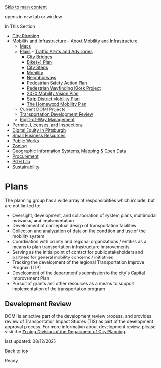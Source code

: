 [Skip to main content](https://www.pittsburghpa.gov/Business-Development/Mobility-and-Infrastructure/Plans#main-content)

opens in new tab or window

In This Section

- [City Planning](https://www.pittsburghpa.gov/Business-Development/City-Planning)
- [Mobility and Infrastructure](https://www.pittsburghpa.gov/Business-Development/Mobility-and-Infrastructure)  - [About Mobility and Infrastructure](https://www.pittsburghpa.gov/Business-Development/Mobility-and-Infrastructure/About-Mobility-and-Infrastructure)
  - [Maps](https://www.pittsburghpa.gov/Business-Development/Mobility-and-Infrastructure/Maps)
  - [Plans](https://www.pittsburghpa.gov/Business-Development/Mobility-and-Infrastructure/Plans)    - [Traffic Alerts and Advisories](https://www.pittsburghpa.gov/Business-Development/Mobility-and-Infrastructure/Plans/Traffic-Alerts-and-Advisories)
    - [City Bridges](https://www.pittsburghpa.gov/Business-Development/Mobility-and-Infrastructure/Plans/City-Bridges)
    - [Bike(+) Plan](https://www.pittsburghpa.gov/Business-Development/Mobility-and-Infrastructure/Plans/Bike-Plan)
    - [City Steps](https://www.pittsburghpa.gov/Business-Development/Mobility-and-Infrastructure/Plans/City-Steps)
    - [Mobility](https://www.pittsburghpa.gov/Business-Development/Mobility-and-Infrastructure/Plans/Mobility)
    - [Neighborways](https://www.pittsburghpa.gov/Business-Development/Mobility-and-Infrastructure/Plans/Neighborways)
    - [Pedestrian Safety Action Plan](https://www.pittsburghpa.gov/Business-Development/Mobility-and-Infrastructure/Plans/Pedestrian-Safety-Action-Plan)
    - [Pedestrian Wayfinding Kiosk Project](https://www.pittsburghpa.gov/Business-Development/Mobility-and-Infrastructure/Plans/Pedestrian-Wayfinding-Kiosk-Project)
    - [2070 Mobility Vision Plan](https://www.pittsburghpa.gov/Business-Development/Mobility-and-Infrastructure/Plans/2070-Mobility-Vision-Plan)
    - [Strip District Mobility Plan](https://www.pittsburghpa.gov/Business-Development/Mobility-and-Infrastructure/Plans/Strip-District-Mobility-Plan)
    - [The Homewood Mobility Plan](https://www.pittsburghpa.gov/Business-Development/Mobility-and-Infrastructure/Plans/The-Homewood-Mobility-Plan)
  - [Current DOMI Projects](https://www.pittsburghpa.gov/Business-Development/Mobility-and-Infrastructure/Current-DOMI-Projects)
  - [Transportation Development Review](https://www.pittsburghpa.gov/Business-Development/Mobility-and-Infrastructure/Transportation-Development-Review)
  - [Right-of-Way Management](https://www.pittsburghpa.gov/Business-Development/Mobility-and-Infrastructure/Right-of-Way-Management)
- [Permits, Licenses, and Inspections](https://www.pittsburghpa.gov/Business-Development/Permits-Licenses-and-Inspections)
- [Digital Equity In Pittsburgh](https://www.pittsburghpa.gov/Business-Development/Digital-Equity-In-Pittsburgh)
- [Small Business Resources](https://www.pittsburghpa.gov/Business-Development/Small-Business-Resources)
- [Public Works](https://www.pittsburghpa.gov/Business-Development/Public-Works)
- [Zoning](https://www.pittsburghpa.gov/Business-Development/Zoning)
- [Geographic Information Systems, Mapping & Open Data](https://www.pittsburghpa.gov/Business-Development/Geographic-Information-Systems-Mapping-Open-Data)
- [Procurement](https://www.pittsburghpa.gov/Business-Development/Procurement)
- [PGH Lab](https://www.pittsburghpa.gov/Business-Development/PGH-Lab)
- [Sustainability](https://www.pittsburghpa.gov/Business-Development/Sustainability)

# Plans

The planning group has a wide array of responsibilities which include, but are not limited to:

- Oversight, development, and collaboration of system plans, multimodal networks, and implementation
- Development of conceptual design of transportation facilities
- Collection and analyzation of data on the condition and use of the mobility system
- Coordination with county and regional organizations / entities as a means to plan transportation infrastructure improvements
- Serving as the initial point of contact for public stakeholders and partners for general mobility concerns / initiatives
- Tracking the development of the regional Transportation Improve Program (TIP)
- Development of the department's submission to the city's Capital Improvement Plan
- Pursuit of grants and other resources as a means to support implementation of the transportation program

## Development Review

DOMI is an active part of the development review process, and provides review of Transportation Impact Studies (TIS) as part of the development approval process. For more information about development review, please visit the [Zoning Division of the Department of City Planning](https://www.pittsburghpa.gov/Business-Development/Zoning).

last updated: 08/12/2025

[Back to top](https://www.pittsburghpa.gov/Business-Development/Mobility-and-Infrastructure/Plans#body-top)

Ready
